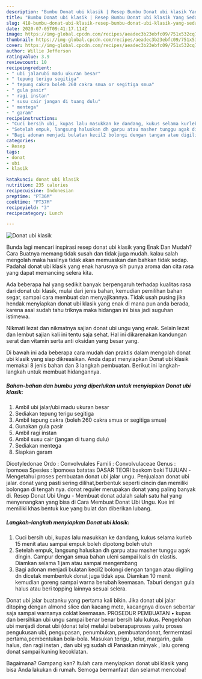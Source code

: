 ```yaml
---
description: "Bumbu Donat ubi klasik | Resep Bumbu Donat ubi klasik Yang Sedap"
title: "Bumbu Donat ubi klasik | Resep Bumbu Donat ubi klasik Yang Sedap"
slug: 418-bumbu-donat-ubi-klasik-resep-bumbu-donat-ubi-klasik-yang-sedap
date: 2020-07-05T09:41:17.114Z
image: https://img-global.cpcdn.com/recipes/aeadec3b23ebfc09/751x532cq70/donat-ubi-klasik-foto-resep-utama.jpg
thumbnail: https://img-global.cpcdn.com/recipes/aeadec3b23ebfc09/751x532cq70/donat-ubi-klasik-foto-resep-utama.jpg
cover: https://img-global.cpcdn.com/recipes/aeadec3b23ebfc09/751x532cq70/donat-ubi-klasik-foto-resep-utama.jpg
author: Willie Jefferson
ratingvalue: 3.9
reviewcount: 10
recipeingredient:
- " ubi jalarubi madu ukuran besar"
- " tepung terigu segitiga"
- " tepung cakra boleh 260 cakra smua or segitiga smua"
- " gula pasir"
- " ragi instan"
- " susu cair jangan di tuang dulu"
- " mentega"
- " garam"
recipeinstructions:
- "Cuci bersih ubi, kupas lalu masukkan ke dandang, kukus selama kurleb 15 menit atau sampai empuk boleh dipotong boleh utuh"
- "Setelah empuk, langsung haluskan dh garpu atau masher tunggu agak dingin. Campur dengan smua bahan uleni sampai kalis dn elastis. Diamkan selama 1 jam atau sampai mengembang"
- "Bagi adonan menjadi bulatan kecil2 bolongi dengan tangan atau digiling dn dicetak membentuk donat juga tidak apa. Diamkan 10 menit kemudian goreng sampai warna berubah keemasan. Taburi dengan gula halus atau beri topping lainnya sesuai selera."
categories:
- Resep
tags:
- donat
- ubi
- klasik

katakunci: donat ubi klasik 
nutrition: 235 calories
recipecuisine: Indonesian
preptime: "PT36M"
cooktime: "PT37M"
recipeyield: "3"
recipecategory: Lunch

---
```



![Donat ubi klasik](https://img-global.cpcdn.com/recipes/aeadec3b23ebfc09/751x532cq70/donat-ubi-klasik-foto-resep-utama.jpg)

Bunda lagi mencari inspirasi resep donat ubi klasik yang Enak Dan Mudah? Cara Buatnya memang tidak susah dan tidak juga mudah. kalau salah mengolah maka hasilnya tidak akan memuaskan dan bahkan tidak sedap. Padahal donat ubi klasik yang enak harusnya sih punya aroma dan cita rasa yang dapat memancing selera kita.

Ada beberapa hal yang sedikit banyak berpengaruh terhadap kualitas rasa dari donat ubi klasik, mulai dari jenis bahan, kemudian pemilihan bahan segar, sampai cara membuat dan menyajikannya. Tidak usah pusing jika hendak menyiapkan donat ubi klasik yang enak di mana pun anda berada, karena asal sudah tahu triknya maka hidangan ini bisa jadi suguhan istimewa.

Nikmati lezat dan nikmatnya sajian donat ubi ungu yang enak. Selain lezat dan lembut sajian kali ini tentu saja sehat. Hal ini dikarenakan kandungan serat dan vitamin serta anti oksidan yang besar yang.


Di bawah ini ada beberapa cara mudah dan praktis dalam mengolah donat ubi klasik yang siap dikreasikan. Anda dapat menyiapkan Donat ubi klasik memakai 8 jenis bahan dan 3 langkah pembuatan. Berikut ini langkah-langkah untuk membuat hidangannya.

<!--inarticleads1-->

##### Bahan-bahan dan bumbu yang diperlukan untuk menyiapkan Donat ubi klasik:

1. Ambil  ubi jalar/ubi madu ukuran besar
1. Sediakan  tepung terigu segitiga
1. Ambil  tepung cakra (boleh 260 cakra smua or segitiga smua)
1. Gunakan  gula pasir
1. Ambil  ragi instan
1. Ambil  susu cair (jangan di tuang dulu)
1. Sediakan  mentega
1. Siapkan  garam


Dicotyledonae Ordo : Convolvulales Famili : Convolvulaceae Genus : Ipomoea Spesies : Ipomoea batatas DASAR TEORI baskom baki TUJUAN -Mengetahui proses pembuatan donat ubi jalar ungu. Penjualaan donat ubi jalar. donat yang pasti sering dilihat,berbentuk seperti cincin dan memiliki bolongan di tengah nya. donat reguler merupakan donat yang paling banyak di. Resep Donat Ubi Ungu - Membuat donat adalah salah satu hal yang menyenangkan yang bisa di Cara Membuat Donat Ubi Ungu. Kue ini memiliki khas bentuk kue yang bulat dan diberikan lubang. 

<!--inarticleads2-->

##### Langkah-langkah menyiapkan Donat ubi klasik:

1. Cuci bersih ubi, kupas lalu masukkan ke dandang, kukus selama kurleb 15 menit atau sampai empuk boleh dipotong boleh utuh
1. Setelah empuk, langsung haluskan dh garpu atau masher tunggu agak dingin. Campur dengan smua bahan uleni sampai kalis dn elastis. Diamkan selama 1 jam atau sampai mengembang
1. Bagi adonan menjadi bulatan kecil2 bolongi dengan tangan atau digiling dn dicetak membentuk donat juga tidak apa. Diamkan 10 menit kemudian goreng sampai warna berubah keemasan. Taburi dengan gula halus atau beri topping lainnya sesuai selera.


Donat ubi jalar buatanku yang pertama kali bikin. Jika donat ubi jalar ditoping dengan almond slice dan kacang mete, kacangnya dioven sebentar saja sampai warnanya coklat keemasan. PROSEDUR PEMBUATAN • kupas dan bersihkan ubi ungu sampai benar benar bersih lalu kukus. Pengelohan ubi menjadi donat ubi (donat telo) melalui beberapaproses yaitu proses pengukusan ubi, pengupasan, penumbukan, pembuatandonat, fermerntasi pertama,pembentukan bola-bola. Masukan terigu , telur, margarin, gula halus, dan ragi instan , dan ubi yg sudah di Panaskan minyak , lalu goreng donat sampai kuning kecoklatan. 

Bagaimana? Gampang kan? Itulah cara menyiapkan donat ubi klasik yang bisa Anda lakukan di rumah. Semoga bermanfaat dan selamat mencoba!
